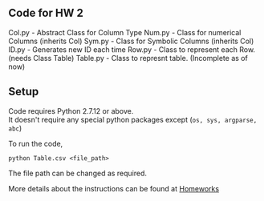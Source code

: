 ## Code for HW 2

Col.py - Abstract Class for Column Type
Num.py - Class for numerical Columns (inherits Col)
Sym.py - Class for Symbolic Columns (inherits Col)
ID.py - Generates new ID each time
Row.py - Class to represent each Row. (needs Class Table)
Table.py - Class to represnt table. (Incomplete as of now)


## Setup
Code requires Python 2.7.12 or above. <br />
It doesn't require any special python packages except (`os, sys, argparse, abc`)

To run the code,

`python Table.csv <file_path>`

The file path can be changed as required.

More details about the instructions can be found at [Homeworks](https://txt.github.io/fss17/homeworks)
